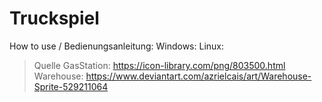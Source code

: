 # Truckspiel

How to use / Bedienungsanleitung: 
Windows:
Linux:


>Quelle 
>GasStation: https://icon-library.com/png/803500.html                                                                                         
>Warehouse: https://www.deviantart.com/azrielcais/art/Warehouse-Sprite-529211064 
